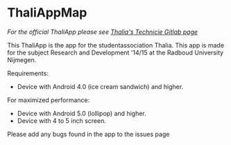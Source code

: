 # ThaliAppMap

_For the official ThaliApp please see [Thalia's Technicie Gitlab page](https://gitlab.science.ru.nl/thalia/thaliapp)_

This ThaliApp is the app for the studentassociation Thalia. This app is made for
the subject Research and Development '14/15 at the Radboud University Nijmegen.

Requirements:
  - Device with Android 4.0 (ice cream sandwich) and higher.

For maximized performance:
  - Device with Android 5.0 (lollipop) and higher.
  - Device with 4 to 5 inch screen.
  
Please add any bugs found in the app to the issues page
